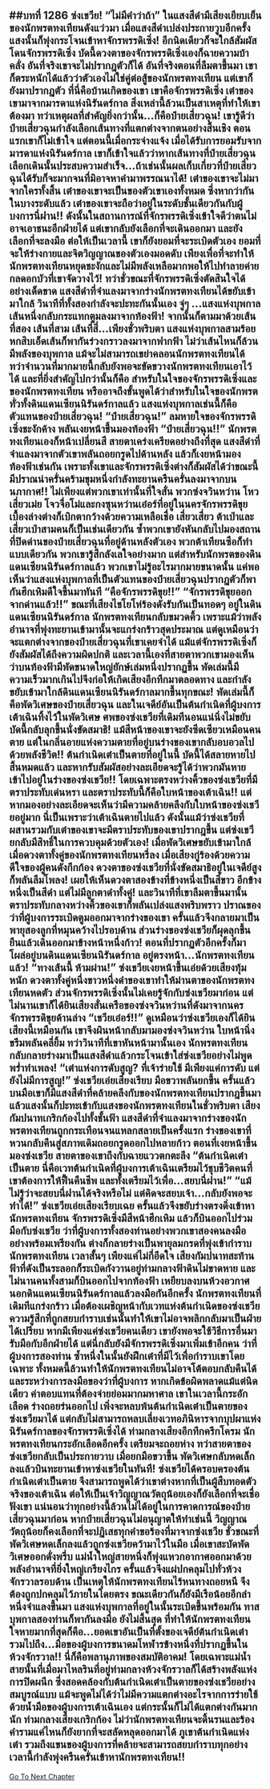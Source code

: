 ##บทที่ 1286 ซ่งเชวีย!
“ไม่มีคำว่าถ้า” ในแสงสีดำมีเสียงเยียบเย็นของนักพรตทงเทียนดังแว่วมา เมื่อแสงสีดำเปล่งประกายวูบอีกครั้ง แสงนั้นก็พุ่งกระโจนเข้าหาจักรพรรดิเซิ่ง!
อีกนิดเดียวก็จะใกล้สัมผัสโดนจักรพรรดิเซิ่ง บัดนี้ดวงตาของจักรพรรดิเซิ่งเองก็ฉายความบ้าคลั่ง อันที่จริงเขาจะไม่ปรากฎตัวก็ได้ อันที่จริงตอนที่ลืมตาขึ้นมา เขาก็ตระหนักได้แล้วว่าตัวเองไม่ใช่คู่ต่อสู้ของนักพรตทงเทียน
แต่เขาก็ยังมาปรากฏตัว ที่นี่คือบ้านเกิดของเขา เขาคือจักรพรรดิเซิ่ง เต๋าของเขามาจากมารดาแห่งนิรันดร์กาล สิ่งเหล่านี้ล้วนเป็นสาเหตุที่ทำให้เขาต้องมา ทว่าเหตุผลที่สำคัญยิ่งกว่านั้น...ก็คือป๋ายเสี่ยวฉุน!
เขารู้ดีว่าป๋ายเสี่ยวฉุนกำลังเลือกเส้นทางที่แตกต่างจากตนอย่างสิ้นเชิง ตอนแรกเขาก็ไม่เข้าใจ แต่ตอนนี้เมื่อกระจ่างแจ้ง เมื่อได้รับการยอมรับจากมารดาแห่งนิรันดร์กาล เขาก็เข้าใจแล้วว่าหากเส้นทางที่ป๋ายเสี่ยวฉุนเลือกเดินนั้นประสบความสำเร็จ...ถ้าเช่นนั้นผลเก็บเกี่ยวที่ป๋ายเสี่ยวฉุนได้รับก็จะมากจนที่มิอาจหาคำมาพรรณนาได้!
เต๋าของเขาจะไม่มาจากใครทั้งสิ้น เต๋าของเขาจะเป็นของตัวเขาเองทั้งหมด ซึ่งหากว่ากันในบางระดับแล้ว เต๋าของเขาจะถือว่าอยู่ในระดับชั้นเดียวกันกับผู้บงการนี่ฝาน!!
ดังนั้นในสถานการณ์ที่จักรพรรดิเซิ่งเข้าใจดีว่าตนไม่อาจเอาชนะอีกฝ่ายได้ แต่เขากลับยังเลือกที่จะเดินออกมา และยังเลือกที่จะลงมือ ต่อให้เป็นเวลานี้ เขาก็ยังยอมที่จะระเบิดตัวเอง ยอมที่จะให้ร่างกายและจิตวิญญาณของตัวเองมอดดับ เพียงเพื่อที่จะทำให้นักพรตทงเทียนหยุดชะงักและไม่มีพลังเหลือมากพอให้ไปทำลายค่ายกลดอกบัวที่เขาจัดวางไว้!
ทว่าชั่วขณะที่จักรพรรดิเซิ่งตัดสินใจได้อย่างเด็ดขาด แสงสีดำที่จำแลงมาจากร่างนักพรตทงเทียนได้ขยับเข้ามาใกล้ วินาทีที่ทั้งสองกำลังจะปะทะกันนั้นเอง จู่ๆ ...แสงแห่งบุพกาลเส้นหนึ่งกลับกระแทกตูมลงมาจากท้องฟ้า!
จากนั้นก็ตามมาด้วยเส้นที่สอง เส้นที่สาม เส้นที่สี่...เพียงชั่วพริบตา แสงแห่งบุพกาลสามร้อยหกสิบเอ็ดเส้นก็พากันร่วงกราวลงมาจากฟากฟ้า ไม่ว่าเส้นไหนก็ล้วนมีพลังของบุพกาล แม้จะไม่สามารถเขย่าคลอนนักพรตทงเทียนได้ ทว่าจำนวนที่มากมายนี้กลับยังพอจะขัดขวางนักพรตทงเทียนเอาไว้ได้
และที่ยิ่งสำคัญไปกว่านั้นก็คือ สำหรับในใจของจักรพรรดิเซิ่งและของนักพรตทงเทียน หรืออาจถึงขั้นพูดได้ว่าสำหรับในใจของนักพรตทั่วทั้งดินแดนเซียนนิรันดร์กาลแล้ว แสงแห่งบุพกาลเช่นนี้ก็คือตัวแทนของป๋ายเสี่ยวฉุน!
“ป๋ายเสี่ยวฉุน!” ลมหายใจของจักรพรรดิเซิ่งชะงักค้าง พลันเงยหน้าขึ้นมองท้องฟ้า
“ป๋ายเสี่ยวฉุน!!” นักพรตทงเทียนเองก็หน้าเปลี่ยนสี สายตาเคร่งเครียดอย่างถึงที่สุด แสงสีดำที่จำแลงมาจากตัวเขาพลันถอยกรูดไปด้านหลัง แล้วก็เงยหน้ามองท้องฟ้าเช่นกัน เพราะทั้งเขาและจักรพรรดิเซิ่งต่างก็สัมผัสได้ว่าขณะนี้มีปราณน่าครั่นคร้ามขุมหนึ่งกำลังทะยานครืนครั่นลงมาจากบนนภากาศ!!
ไม่เพียงแต่พวกเขาเท่านั้นที่ใจสั่น พวกซ่งจวินหว่าน โหวเสี่ยวเม่ย โจวจื่อโม่และกงซุนหว่านเอ๋อร์ที่อยู่ในนครจักรพรรดิขุยเบื้องล่างต่างก็เบิกตากว้างด้วยความเหลือเชื่อ
เสี่ยวเสี่ยว ต้าเป่าและเสี่ยวเป่าสามคนก็เป็นเช่นเดียวกัน ซ้ำพวกเขายังหันกลับไปมองสถานที่ปิดด่านของป๋ายเสี่ยวฉุนที่อยู่ด้านหลังตัวเอง พวกต้าเทียนซือก็ทำแบบเดียวกัน
พวกเขารู้สึกลังเลใจอย่างมาก แต่สำหรับนักพรตของดินแดนเซียนนิรันดร์กาลแล้ว พวกเขาไม่รู้อะไรมากมายขนาดนั้น แค่พอเห็นว่าแสงแห่งบุพกาลที่เป็นตัวแทนของป๋ายเสี่ยวฉุนปรากฏตัวก็พากันฮึกเหิมดีใจขึ้นมาทันที
“คือจักรพรรดิขุย!!”
“จักรพรรดิขุยออกจากด่านแล้ว!!”
ขณะที่เสียงไชโยโห่ร้องดังรับกันเป็นทอดๆ อยู่ในดินแดนเซียนนิรันดร์กาล นักพรตทงเทียนกลับขมวดคิ้ว เพราะแม้ว่าพลังอำนาจที่พุ่งทะยานเข้ามานั้นจะแกร่งกร้าวสุดประมาณ แต่ดูเหมือนว่าจะแตกต่างจากของป๋ายเสี่ยวฉุนที่เขาเคยจำได้
แม้แต่จักรพรรดิเซิ่งก็ยังสัมผัสได้ถึงความผิดปกติ
และเวลานี้เองที่สายตาพวกเขามองเห็นว่าบนท้องฟ้ามีพัดขนาดใหญ่ยักษ์เล่มหนึ่งปรากฏขึ้น พัดเล่มนี้มีความเร็วมากเกินไปจึงก่อให้เกิดเสียงอึกทึกมาตลอดทาง และกำลังขยับเข้ามาใกล้ดินแดนเซียนนิรันดร์กาลมากขึ้นทุกขณะ!
พัดเล่มนี้ก็คือพัดวิเศษของป๋ายเสี่ยวฉุน และในเจดีย์อันเป็นต้นกำเนิดที่ผู้บงการเต้าเฉินทิ้งไว้ในพัดวิเศษ ศพของซ่งเชวียที่เดิมทีนอนแน่นิ่งไม่ขยับ บัดนี้กลับลุกขึ้นนั่งขัดสมาธิ!
แม้สีหน้าของเขาจะยังซีดเซียวเหมือนคนตาย แต่ในกลิ่นอายแห่งความตายที่อยู่บนร่างของเขากลับอบอวลไปด้วยพลังชีวิต!!
ต้นกำเนิดเต๋าเป็นตายที่อยู่ในนี้ บัดนี้ได้สลายหายไปสิ้นหมดแล้ว และหากรับสัมผัสอย่างละเอียดจะรู้ได้ว่าพวกมันหายเข้าไปอยู่ในร่างของซ่งเชวีย!!
โดยเฉพาะตรงหว่างคิ้วของซ่งเชวียที่มีตราประทับเด่นหรา และตราประทับนี้ก็คือใบหน้าของเต้าเฉิน!! แต่หากมองอย่างละเอียดจะเห็นว่ามีความคล้ายคลึงกับใบหน้าของซ่งเชวียอยู่มาก นี่เป็นเพราะว่าเต้าเฉินตายไปแล้ว ดังนั้นแม้ว่าซ่งเชวียที่ผสานรวมกับเต๋าของเขาจะมีตราประทับของเขาปรากฎขึ้น แต่ซ่งเชวียกลับมีสิทธิ์ในการควบคุมด้วยตัวเอง!
เมื่อพัดวิเศษขยับเข้ามาใกล้ เมื่อดวงตาทั้งคู่ของนักพรตทงเทียนหรี่ลง เมื่อเสียงกู่ร้องด้วยความดีใจของผู้คนดังกึกก้อง ดวงตาของซ่งเชวียที่นั่งขัดสมาธิอยู่ในเจดีย์สูงก็พลันลืมโพลง!
เผยให้เห็นดวงตาสองข้างที่ข้างหนึ่งเป็นสีขาว อีกข้างหนึ่งเป็นสีดำ แต่ไม่มีลูกตาดำทั้งคู่!
และวินาทีที่เขาลืมตาขึ้นมานั้น ตราประทับกลางหว่างคิ้วของเขาก็พลันเปล่งแสงพริบพราว ปราณของว่าที่ผู้บงการระเบิดตูมออกมาจากร่างของเขา ครั้นแล้วจึงกลายมาเป็นพายุสองลูกที่หมุนคว้างไปรอบด้าน ส่วนร่างของซ่งเชวียก็ผุดลุกขึ้นยืนแล้วเดินออกมาข้างหน้าหนึ่งก้าว!
ตอนที่ปรากฏตัวอีกครั้งก็มาโผล่อยู่บนดินแดนเซียนนิรันดร์กาล อยู่ตรงหน้า...นักพรตทงเทียนแล้ว!
“ทางเส้นนี้ ห้ามผ่าน!” ซ่งเชวียเงยหน้าขึ้นเอ่ยด้วยเสียงทุ้มหนัก ดวงตาทั้งคู่หนึ่งขาวหนึ่งดำของเขาทำให้ม่านตาของนักพรตทงเทียนหดตัว ส่วนจักรพรรดิเซิ่งนั้นไม่เคยรู้จักกับซ่งเชวียมาก่อน แต่ไม่นานเขาก็ได้ยินเสียงสั่นเครือของซ่งจวินหว่านที่ดังมาจากนครจักรพรรดิขุยด้านล่าง
“เชวียเอ๋อร์!!”
ดูเหมือนว่าซ่งเชวียเองก็ได้ยินเสียงนี้เหมือนกัน เขาจึงผินหน้ากลับมามองซ่งจวินหว่าน ใบหน้านิ่งขรึมพลันคลี่ยิ้ม ทว่าวินาทีที่เขาหันหน้ามานั้นเอง นักพรตทงเทียนกลับกลายร่างมาเป็นแสงสีดำแล้วกระโจนเข้าใส่ซ่งเชวียอย่างไม่พูดพร่ำทำเพลง!
“เต๋าแห่งการดับสูญ? ที่เจ้าร่ายใช้ มีเพียงแค่การดับ แต่ยังไม่มีการสูญ!” ซ่งเชวียเอ่ยเสียงเรียบ มือขวาพลันยกขึ้น ครั้นแล้วบนมือเขาก็มีแสงสีดำที่คล้ายคลึงกับของนักพรตทงเทียนปรากฎขึ้นมา แล้วแสงนั้นก็ปะทะเข้ากับแสงของนักพรตทงเทียนในชั่วพริบตา
เสียงกัมปนาทเกริกก้องไปทั้งชั้นฟ้า แสงสีดำที่จำแลงมาจากร่างของนักพรตทงเทียนถูกกระเทือนจนแหลกสลายเป็นครั้งแรก ร่างของเขาที่หวนกลับคืนสู่สภาพเดิมถอยกรูดออกไปหลายก้าว ตอนที่เงยหน้าขึ้นมองซ่งเชวีย สายตาของเขาถึงกับฉายแววตกตะลึง
“ต้นกำเนิดเต๋าเป็นตาย นี่คือเวทต้นกำเนิดที่ผู้บงการเต้าเฉินเตรียมไว้ชุบชีวิตคนที่เขาต้องการให้ฟื้นคืนชีพ และทั้งเตรียมไว้เพื่อ...สยบนี่ฝาน!”
“แม้ไม่รู้ว่าจะสยบนี่ฝานได้จริงหรือไม่ แต่คิดจะสยบเจ้า...กลับยังพอจะทำได้!” ซ่งเชวียเอ่ยเสียงเรียบเฉย ครั้นแล้วจึงขยับร่างตรงดิ่งเข้าหานักพรตทงเทียน
จักรพรรดิเซิ่งมีสีหน้าฮึกเหิม แล้วก็บินออกไปร่วมมือกับซ่งเชวีย ว่าที่ผู้บงการทั้งสองท่านอย่างพวกเขาสองคนลงมืออย่างพร้อมเพรียงกัน ต่างก็กลายร่างเป็นพายุลมกรดที่พุ่งเข้ากำราบนักพรตทงเทียน
เวลาสั้นๆ เพียงแค่ไม่กี่อึดใจ เสียงกัมปนาทสะท้านฟ้าที่ดังเป็นระลอกก็ระเบิดกังวานอยู่ท่ามกลางฟ้าดินไม่ขาดหาย และไม่นานคนทั้งสามก็บินออกไปจากท้องฟ้า เหยียบลงบนห้วงอวกาศนอกดินแดนเซียนนิรันดร์กาลแล้วลงมือกันอีกครั้ง
นักพรตทงเทียนที่เดิมทีแกร่งกร้าว เมื่อต้องเผชิญหน้ากับเวทแห่งต้นกำเนิดของซ่งเชวีย ความรู้สึกที่ถูกสยบกำราบเช่นนั้นทำให้เขาไม่อาจพลิกกลับมาเป็นฝ่ายได้เปรียบ หากมีเพียงแค่ซ่งเชวียคนเดียว เขายังพอจะใช้วิธีการอื่นมารับมือกับอีกฝ่ายได้ แต่นี่กลับยังมีจักรพรรดิเซิ่งมาเพิ่มเข้าอีกคน
ว่าที่ผู้บงการสองท่าน ซ้ำหนึ่งในนั้นยังฝึกเต๋าที่มีไว้เพื่อกำราบเขาโดยเฉพาะ ทั้งหมดนี้ล้วนทำให้นักพรตทงเทียนไม่อาจโต้ตอบกลับคืนได้ และระหว่างการลงมือของว่าที่ผู้บงการ หากเกิดข้อผิดพลาดแม้แต่นิดเดียว ค่าตอบแทนที่ต้องจ่ายย่อมมากมหาศาล เขาในเวลานี้กระอักเลือด ร่างถอยร่นออกไป เพิ่งจะหลบพ้นต้นกำเนิดเต๋าเป็นตายของซ่งเชวียมาได้ แต่กลับไม่สามารถหลบเลี่ยงเวทอภินิหารจากบุปผาแห่งนิรันดร์กาลของจักรพรรดิเซิ่งได้
ท่ามกลางเสียงอึกทึกครึกโครม นักพรตทงเทียนกระอักเลือดอีกครั้ง เตรียมจะถอยห่าง ทว่าสายตาของซ่งเชวียกลับเป็นประกายวาบ เมื่อยกมือขวาขึ้น พัดวิเศษกลับหดเล็กลงแล้วบินทะยานเข้าหาซ่งเชวียในทันที!
ซ่งเชวียได้ครอบครองต้นกำเนิดเต๋าเป็นตาย จึงสามารถพูดได้ว่าเขาต่างหากที่เป็นผู้สืบทอดตัวจริงของเต้าเฉิน ต่อให้เป็นเจ้าวิญญาณวัตถุน้อยเองก็ยังเลือกที่จะเชื่อฟังเขา แน่นอนว่าทุกอย่างนี้ล้วนไม่ได้อยู่ในการคาดการณ์ของป๋ายเสี่ยวฉุนมาก่อน
หากป๋ายเสี่ยวฉุนไม่อนุญาตให้ทำเช่นนี้ วิญญาณวัตถุน้อยก็คงเลือกที่จะปฏิเสธทุกคำขอร้องที่มาจากซ่งเชวีย
ชั่วขณะที่พัดวิเศษหดเล็กลงแล้วถูกซ่งเชวียคว้ามาไว้ในมือ เมื่อเขาสะบัดพัดวิเศษออกดั่งพรึ่บ แม่น้ำใหญ่สายหนึ่งก็พุ่งแหวกอากาศออกมาด้วยพลังอำนาจที่ยิ่งใหญ่เกรียงไกร ครั้นแล้วจึงแผ่ปกคลุมไปทั่วห้วงจักรวาลรอบด้าน เป็นเหตุให้นักพรตทงเทียนไร้หนทางถอยหนี จึงต้องถูกปกคลุมไว้ภายในโดยตรง
ขณะเดียวกันก็ยังมีเรือน้อยอีกลำหนึ่งจำแลงขึ้นมา แสงแห่งบุพกาลที่อยู่ในนั้นระเบิดขึ้นพร้อมกัน ทาสบุพกาลสองท่านก็พากันลงมือ ยังไม่สิ้นสุด ที่ทำให้นักพรตทงเทียนใจหายมากที่สุดก็คือ...ยอดเขาอันเป็นที่ตั้งของเจดีย์ต้นกำเนิดเต๋า รวมไปถึง...มือของผู้บงการขนาดมโหฬารข้างหนึ่งที่ปรากฏขึ้นในห้วงจักรวาล!!
นี่ก็คือพลานุภาพของสมบัติอาคม!
โดยเฉพาะแม่น้ำสายนั้นที่เมื่อมาไหลรินที่อยู่ท่ามกลางห้วงจักรวาลก็ได้สร้างพลังแห่งการปิดผนึก ซึ่งสอดคล้องกับต้นกำเนิดเต๋าเป็นตายของซ่งเชวียอย่างสมบูรณ์แบบ แม้จะพูดไม่ได้ว่าไม่มีความแตกต่างอะไรจากการร่ายใช้ด้วยน้ำมือของผู้บงการเต้าเฉินเอง แต่กระนั้นก็ไม่ได้แตกต่างกันมากนัก ท่ามกลางเสียงเกริกก้อง ไม่ว่านักพรตทงเทียนจะดิ้นรนและร้องคำรามแค่ไหนก็ยังยากที่จะสลัดหลุดออกมาได้
ภูเขาต้นกำเนิดแห่งเต๋า รวมถึงแขนของผู้บงการที่คล้ายจะสามารถสยบกำราบทุกอย่าง เวลานี้กำลังพุ่งครืนครั่นเข้าหานักพรตทงเทียน!!
------


[Go To Next Chapter]( ./260.md)